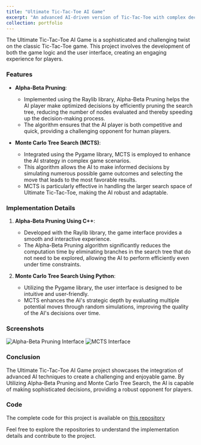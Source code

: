 ```yaml
---
title: "Ultimate Tic-Tac-Toe AI Game"
excerpt: "An advanced AI-driven version of Tic-Tac-Toe with complex decision-making algorithms.<br/>"
collection: portfolio
---
```


The Ultimate Tic-Tac-Toe AI Game is a sophisticated and challenging twist on the classic Tic-Tac-Toe game. This project involves the development of both the game logic and the user interface, creating an engaging experience for players.

### Features

- **Alpha-Beta Pruning**:
  - Implemented using the Raylib library, Alpha-Beta Pruning helps the AI player make optimized decisions by efficiently pruning the search tree, reducing the number of nodes evaluated and thereby speeding up the decision-making process.
  - The algorithm ensures that the AI player is both competitive and quick, providing a challenging opponent for human players.

- **Monte Carlo Tree Search (MCTS)**:
  - Integrated using the Pygame library, MCTS is employed to enhance the AI strategy in complex game scenarios.
  - This algorithm allows the AI to make informed decisions by simulating numerous possible game outcomes and selecting the move that leads to the most favorable results.
  - MCTS is particularly effective in handling the larger search space of Ultimate Tic-Tac-Toe, making the AI robust and adaptable.

### Implementation Details

1. **Alpha-Beta Pruning Using C++**:
   - Developed with the Raylib library, the game interface provides a smooth and interactive experience.
   - The Alpha-Beta Pruning algorithm significantly reduces the computation time by eliminating branches in the search tree that do not need to be explored, allowing the AI to perform efficiently even under time constraints.

2. **Monte Carlo Tree Search Using Python**:
   - Utilizing the Pygame library, the user interface is designed to be intuitive and user-friendly.
   - MCTS enhances the AI's strategic depth by evaluating multiple potential moves through random simulations, improving the quality of the AI's decisions over time.

### Screenshots

![Alpha-Beta Pruning Interface](path/to/alpha-beta-screenshot.png)
![MCTS Interface](path/to/mcts-screenshot.png)

### Conclusion

The Ultimate Tic-Tac-Toe AI Game project showcases the integration of advanced AI techniques to create a challenging and enjoyable game. By Utilizing Alpha-Beta Pruning and Monte Carlo Tree Search, the AI is capable of making sophisticated decisions, providing a robust opponent for players.

### Code

The complete code for this project is available on [this repository](https://github.com/Orgonah/Ultimate_Tic_tac_toe_AI)

Feel free to explore the repositories to understand the implementation details and contribute to the project.
